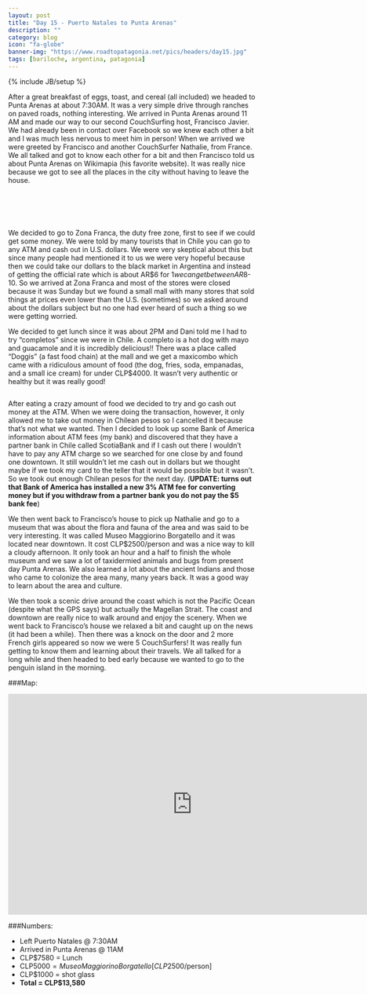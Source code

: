 ```yaml
---
layout: post
title: "Day 15 - Puerto Natales to Punta Arenas"
description: ""
category: blog
icon: "fa-globe"
banner-img: "https://www.roadtopatagonia.net/pics/headers/day15.jpg"
tags: [bariloche, argentina, patagonia]
---
```

{% include JB/setup %}

After a great breakfast of eggs, toast, and cereal (all included) we headed to Punta Arenas at about 7:30AM. It was a very simple drive through ranches on paved roads, nothing interesting. We arrived in Punta Arenas around 11 AM and made our way to our second CouchSurfing host, Francisco Javier. We had already been in contact over Facebook so we knew each other a bit and I was much less nervous to meet him in person! When we arrived we were greeted by Francisco and another CouchSurfer Nathalie, from France. We all talked and got to know each other for a bit and then Francisco told us about Punta Arenas on Wikimapia (his favorite website). It was really nice because we got to see all the places in the city without having to leave the house. 

<figure class="third">
	<a class="fancybox" rel="one" href="{{ site.pics.days }}/day15/pic01_o.jpg"><img src="{{ site.pics.days }}/day15/pic01_tb.jpg" alt=""></a>
	<a class="fancybox" rel="one" href="{{ site.pics.days }}/day15/pic02_o.jpg"><img src="{{ site.pics.days }}/day15/pic02_tb.jpg" alt=""></a>
	<a class="fancybox" rel="one" href="{{ site.pics.days }}/day15/pic03_o.jpg"><img src="{{ site.pics.days }}/day15/pic03_tb.jpg" alt=""></a>
</figure>

<figure class="third">
	<a class="fancybox" rel="one" href="{{ site.pics.days }}/day15/pic04_o.jpg"><img src="{{ site.pics.days }}/day15/pic04_tb.jpg" alt=""></a>
	<a class="fancybox" rel="one" href="{{ site.pics.days }}/day15/pic05_o.jpg"><img src="{{ site.pics.days }}/day15/pic05_tb.jpg" alt=""></a>
	<a class="fancybox" rel="one" href="{{ site.pics.days }}/day15/pic07_o.jpg"><img src="{{ site.pics.days }}/day15/pic07_tb.jpg" alt=""></a>
</figure>

<figure>
	<a class="fancybox" rel="one"  href="{{ site.pics.days }}/day15/pic06_o.jpg"><img src="{{ site.pics.days }}/day15/pic06.jpg" alt=""></a>
</figure>


We decided to go to Zona Franca, the duty free zone, first to see if we could get some money. We were told by many tourists that in Chile you can go to any ATM  and cash out in U.S. dollars. We were very skeptical about this but since many people had mentioned it to us we were very hopeful because then we could take our dollars to the black market in Argentina and instead of getting the official rate which is about AR$6 for $1 we can get between AR$8-10. So we arrived at Zona Franca and most of the stores were closed because it was Sunday but we found a small mall with many stores that sold things at prices even lower than the U.S. (sometimes) so we asked around about the dollars subject but no one had ever heard of such a thing so we were getting worried. 

We decided to get lunch since it was about 2PM and Dani told me I had to try “completos” since we were in Chile. A completo is a hot dog with mayo and guacamole and it is incredibly delicious!! There was a place called “Doggis” (a fast food chain) at the mall and we get a maxicombo which came with a ridiculous amount of food (the dog, fries, soda, empanadas, and a small ice cream) for under CLP$4000. It wasn’t very authentic or healthy but it was really good!

<figure>
	<a class="fancybox" rel="one"  href="{{ site.pics.days }}/day15/pic08_o.jpg"><img src="{{ site.pics.days }}/day15/pic08.jpg" alt=""></a>
</figure>


After eating a crazy amount of food we decided to try and go cash out money at the ATM. When we were doing the transaction, however, it only allowed me to take out money in Chilean pesos so I cancelled it because that’s not what we wanted. Then I decided to look up some Bank of America information about ATM fees (my bank) and discovered that they have a partner bank in Chile called ScotiaBank and if I cash out there I wouldn’t have to pay any ATM charge so we searched for one close by and found one downtown. It still wouldn’t let me cash out in dollars but we thought maybe if we took my card to the teller that it would be possible but it wasn’t. So we took out enough Chilean pesos for the next day. (**UPDATE: turns out that Bank of America has installed a new 3% ATM fee for converting money but if you withdraw from a partner bank you do not pay the $5 bank fee**)

We then went back to Francisco’s house to pick up Nathalie and go to a museum that was about the flora and fauna of the area and was said to be very interesting. It was called Museo Maggiorino Borgatello and it was located near downtown. It cost CLP$2500/person and was a nice way to kill a cloudy afternoon. It only took an hour and a half to finish the whole museum and we saw a lot of taxidermied animals and bugs from present day Punta Arenas. We also learned a lot about the ancient Indians and those who came to colonize the area many, many years back. It was a good way to learn about the area and culture.

We then took a scenic drive around the coast which is not the Pacific Ocean (despite what the GPS says) but actually the Magellan Strait. The coast and downtown are really nice to walk around and enjoy the scenery. When we went back to Francisco’s house we relaxed a bit and caught up on the news (it had been a while). Then there was a knock on the door and 2 more French girls appeared so now we were 5 CouchSurfers! It was really fun getting to know them and learning about their travels. We all talked for a long while and then headed to bed early because we wanted to go to the penguin island in the morning. 

###Map:

<iframe src="https://www.google.com/maps/embed?pb=!1m29!1m12!1m3!1d622909.1975107531!2d-72.21568511489129!3d-52.4204661064316!2m3!1f0!2f0!3f0!3m2!1i1024!2i768!4f13.1!4m14!1i0!3e6!4m5!1s0xbdafe7e2d70d725b%3A0x8fc7c55d2a5eba9f!2sPuerto+Natales%2C+Natales%2C+Magallanes+and+Ant%C3%A1rtica+Chilena+Region%2C+Chile!3m2!1d-51.7333!2d-72.50377999999999!4m5!1s0xbc52ca58b309cc21%3A0xfa616a8b65456916!2sPunta+Arenas%2C+Magallanes+and+Ant%C3%A1rtica+Chilena+Region%2C+Chile!3m2!1d-53.154478!2d-70.916476!5e0!3m2!1sen!2s!4v1397328696408" width="750" height="450" frameborder="0" style="border:0">>&nbsp;</iframe>

###Numbers:

* Left Puerto Natales @ 7:30AM
* Arrived in Punta Arenas @ 11AM
* CLP$7580 = Lunch
* CLP$5000 = Museo Maggiorino Borgatello [CLP$2500/person]
* CLP$1000 = shot glass
* **Total = CLP$13,580**